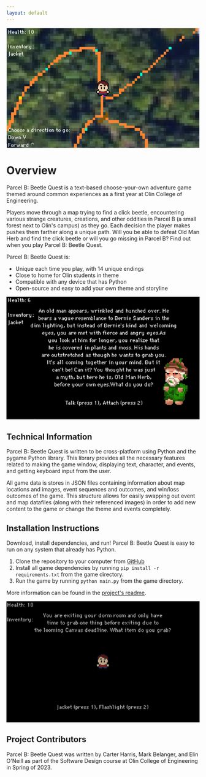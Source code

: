 ```yaml
---
layout: default
---
```


![](images/map-scene.PNG)

# Overview

Parcel B: Beetle Quest is a text-based choose-your-own adventure game themed
around common experiences as a first year at Olin College of Engineering.

Players move through a map trying to find a click beetle, encountering various
strange creatures, creations, and other oddities in Parcel B (a small forest
next to Olin's campus) as they go. Each decision the player makes pushes them
farther along a unique path. Will you be able to defeat Old Man Herb and find
the click beetle or will you go missing in Parcel B? Find out when you play
Parcel B: Beetle Quest.

Parcel B: Beetle Quest is:
* Unique each time you play, with 14 unique endings
* Close to home for Olin students in theme
* Compatible with any device that has Python
* Open-source and easy to add your own theme and storyline

![](images/old-man-herb.PNG)

## Technical Information

Parcel B: Beetle Quest is written to be cross-platform using Python and the
pygame Python library. This library provides all the necessary features related
to making the game window, displaying text, character, and events, and getting
keyboard input from the user.

All game data is stores in JSON files containing information about map locations
and images, event sequences and outcomes, and win/loss outcomes of the game.
This structure allows for easily swapping out event and map datafiles (along
with their referenced images) in order to add new content to the game or
change the theme and events completely.

## Installation Instructions

Download, install dependencies, and run! Parcel B: Beetle Quest is easy to run
on any system that already has Python.
1. Clone the repository to your computer from
[GitHub](https://github.com/olincollege/parcel-b-beetle-quest)
2. Install all game  dependencies by running `pip install -r requirements.txt`
from the game directory.
3. Run the game by running `python main.py` from the game directory.

More information can be found in the
[project's readme](https://github.com/olincollege/parcel-b-beetle-quest).

![](images/pbbq-1.PNG)

## Project Contributors
Parcel B: Beetle Quest was written by Carter Harris, Mark Belanger, and Elin
O'Neill as part of the Software Design course at Olin College of Engineering in
Spring of 2023.
